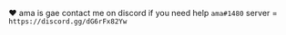 :heart: ama is gae 
contact me on discord if you need help
`ama#1480`
server = `https://discord.gg/dG6rFx82Yw`